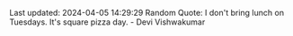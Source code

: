 Last updated: 2024-04-05 14:29:29
Random Quote: I don't bring lunch on Tuesdays. It's square pizza day. - Devi Vishwakumar